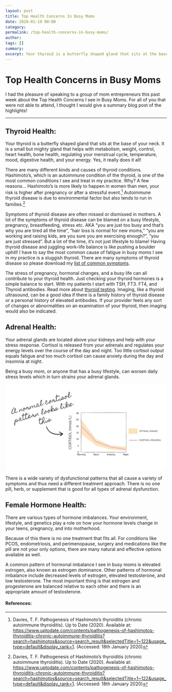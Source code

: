 ```yaml
---
layout: post
title: Top Health Concerns In Busy Moms
date: 2020-01-19 00:00
category: 
permalink: /top-health-concerns-in-busy-moms/
author: 
tags: []
summary: 
excerpt: Your thyroid is a butterfly shaped gland that sits at the base of your neck. It is a small but mighty gland that helps with metabolism, weight, control, heart health, bone health, regulating 
---
```

# Top Health Concerns in Busy Moms

I had the pleasure of speaking to a group of mom entrepreneurs this past week about the Top Health Concerns I see in Busy Moms. For all of you that were not able to attend, I thought I would give a summary blog post of the highlights!
*** 
## Thyroid Health:

Your thyroid is a butterfly shaped gland that sits at the base of your neck. It is a small but mighty gland that helps with metabolism, weight, control, heart health, bone health, regulating your menstrual cycle, temperature, mood, digestive health, and your energy. Yes, it really does it all!

There are many different kinds and causes of thyroid conditions. Hashimoto’s, which is an autoimmune condition of the thyroid, is one of the most common conditions I see and treat in my practice.  Why? A few reasons… Hashimoto’s is more likely to happen in women than men, your risk is higher after pregnancy or after a stressful event.[^1] Autoimmune thyroid disease is due to environmental factor but also tends to run in families.[^1]

Symptoms of thyroid disease are often missed or dismissed in mothers. A lot of the symptoms of thyroid disease can be blamed on a busy lifestyle, pregnancy, breastfeeding, stress etc. AKA “you are just too busy and that’s why you are tired all the time”, “hair loss is normal for new moms,” “you are working and raising kids, are you sure you are exercising enough?”, “you are just stressed”. But a lot of the time, it’s not just lifestyle to blame! Having thyroid disease and juggling work-life balance is like pushing a boulder uphill! I have to say the most common cause of fatigue in busy moms I see in my practice is a sluggish thyroid. There are many symptoms of thyroid disease so please download my [list of common symptoms](../assets/handouts/Thyroid-signs-and-symptoms-1.xls).

The stress of pregnancy, hormonal changes, and a busy life can all contribute to your thyroid health. Just checking your thyroid hormones is a simple balance to start. With my patients I start with TSH, FT3. FT4, and Thyroid antibodies. Read more about [thyroid testing](https://drtaraburke.com/thyroid-testing/). Imaging, like a thyroid ultrasound, can be a good idea if there is a family history of thyroid disease or a personal history of elevated antibodies. If your provider feels any sort of changes or abnormalities on an examination of your thyroid, then  imaging would also be indicated. 

## Adrenal Health:

Your adrenal glands are located above your kidneys and help with your stress response. Cortisol is released from your adrenals and regulates your energy levels over the course of the day and night. Too little cortisol output equals fatigue and too much cortisol can cause anxiety during the day and insomnia at night. 

Being a busy mom, or anyone that has a busy lifestyle, can worsen daily stress levels which in turn strains your adrenal glands.

![Normal Cortisol](../assets/img/normal-cortisol.webp)

There is a wide variety of dysfunctional patterns that all cause a variety of symptoms and thus need a different treatment approach. There is no one pill, herb, or supplement that is good for all types of adrenal dysfunction.

## Female Hormone Health:

There are various types of hormone imbalances. Your environment, lifestyle, and genetics play a role on how your hormone levels change in your teens, pregnancy, and into motherhood. 

Because of this there is no one treatment that fits all. For conditions like PCOS, endometriosis, and perimenopause, surgery and medications like the pill are not your only options, there are many natural and effective options available as well. 

A common pattern of hormonal imbalance I see in busy moms is elevated estrogen, also known as estrogen dominance. Other patterns of hormonal imbalance include decreased levels of estrogen, elevated testosterone, and low testosterone. The most important thing is that estrogen and progesterone are balanced relative to each other and there is an appropriate amount of testosterone. 

#### References:
[^1]: Davies, T. F. Pathogenesis of Hashimoto’s thyroiditis (chronic autoimmune thyroiditis). Up to Date (2020). Available at: https://www.uptodate.com/contents/pathogenesis-of-hashimotos-thyroiditis-chronic-autoimmune-thyroiditis?search=hashimotos&source=search_result&selectedTitle=1~122&usage_type=default&display_rank=1. (Accessed: 18th January 2020)